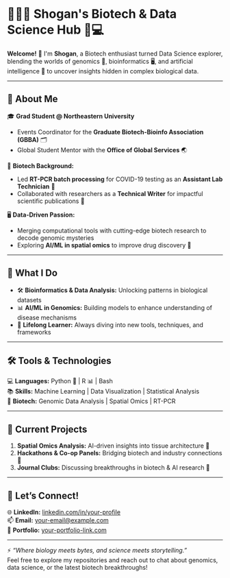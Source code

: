 # 👩‍🔬🔬 Shogan's Biotech & Data Science Hub 🧬💻  

**Welcome!** 👋 I'm **Shogan**, a Biotech enthusiast turned Data Science explorer, blending the worlds of genomics 🧬, bioinformatics 🖥️, and artificial intelligence 🤖 to uncover insights hidden in complex biological data.  

---

## 🌟 About Me  

🎓 **Grad Student @ Northeastern University**  
- Events Coordinator for the **Graduate Biotech-Bioinfo Association (GBBA)** 🗂️  
- Global Student Mentor with the **Office of Global Services** 🌏  

🧪 **Biotech Background:**  
- Led **RT-PCR batch processing** for COVID-19 testing as an **Assistant Lab Technician** 🦠  
- Collaborated with researchers as a **Technical Writer** for impactful scientific publications 📝  

🖥️ **Data-Driven Passion:**  
- Merging computational tools with cutting-edge biotech research to decode genomic mysteries  
- Exploring **AI/ML in spatial omics** to improve drug discovery 🚀  

---

## 🔧 What I Do  

- 🛠️ **Bioinformatics & Data Analysis:** Unlocking patterns in biological datasets  
- 📊 **AI/ML in Genomics:** Building models to enhance understanding of disease mechanisms  
- 🌱 **Lifelong Learner:** Always diving into new tools, techniques, and frameworks  

---

## 🛠️ Tools & Technologies  

💻 **Languages:** Python 🐍 | R 📊 | Bash  
📚 **Skills:** Machine Learning | Data Visualization | Statistical Analysis  
🧬 **Biotech:** Genomic Data Analysis | Spatial Omics | RT-PCR  

---

## 🌟 Current Projects  

1. **Spatial Omics Analysis:** AI-driven insights into tissue architecture 🧠  
2. **Hackathons & Co-op Panels:** Bridging biotech and industry connections 🔗  
3. **Journal Clubs:** Discussing breakthroughs in biotech & AI research 📖  

---

## 🤝 Let’s Connect!  

🌐 **LinkedIn:** [linkedin.com/in/your-profile](#)  
📫 **Email:** your-email@example.com  
📂 **Portfolio:** [your-portfolio-link.com](#)  

---

⚡ *“Where biology meets bytes, and science meets storytelling.”*  
Feel free to explore my repositories and reach out to chat about genomics, data science, or the latest biotech breakthroughs!  
